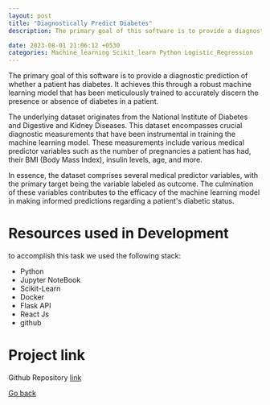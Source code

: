 ```yaml
---
layout: post
title: "Diagnostically Predict Diabetes"
description: The primary goal of this software is to provide a diagnostic prediction of whether a patient has diabetes. It achieves this through a robust machine learning model that has been meticulously trained to accurately discern the presence or absence of diabetes in a patient.

date: 2023-08-01 21:06:12 +0530
categories: Machine_learning Scikit_learn Python Logistic_Regression
---
```


The primary goal of this software is to provide a diagnostic prediction of whether a patient has diabetes. It achieves this through a robust machine learning model that has been meticulously trained to accurately discern the presence or absence of diabetes in a patient.

The underlying dataset originates from the National Institute of Diabetes and Digestive and Kidney Diseases. This dataset encompasses crucial diagnostic measurements that have been instrumental in training the machine learning model. These measurements include various medical predictor variables such as the number of pregnancies a patient has had, their BMI (Body Mass Index), insulin levels, age, and more.

In essence, the dataset comprises several medical predictor variables, with the primary target being the variable labeled as outcome. The culmination of these variables contributes to the efficacy of the machine learning model in making informed predictions regarding a patient's diabetic status.

# Resources used in Development

to accomplish this task we used the following stack:

- Python
- Jupyter NoteBook
- Scikit-Learn
- Docker
- Flask API
- React Js
- github

# Project link


Github Repository [link](https://github.com/tandavala/diagnostically_predict_diabetes)

<a href="#" id="back">Go back</a>
